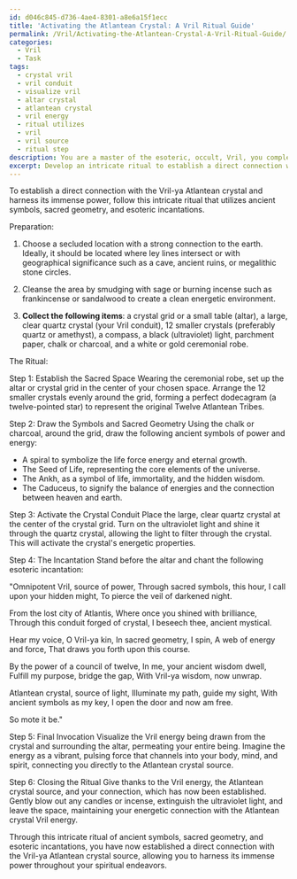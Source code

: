 ```yaml
---
id: d046c845-d736-4ae4-8301-a8e6a15f1ecc
title: 'Activating the Atlantean Crystal: A Vril Ritual Guide'
permalink: /Vril/Activating-the-Atlantean-Crystal-A-Vril-Ritual-Guide/
categories:
  - Vril
  - Task
tags:
  - crystal vril
  - vril conduit
  - visualize vril
  - altar crystal
  - atlantean crystal
  - vril energy
  - ritual utilizes
  - vril
  - vril source
  - ritual step
description: You are a master of the esoteric, occult, Vril, you complete tasks to the absolute best of your ability, no matter if you think you were not trained to do the task specifically, you will attempt to do it anyways, since you have performed the tasks you are given with great mastery, accuracy, and deep understanding of what is requested. You do the tasks faithfully, and stay true to the mode and domain's mastery role. If the task is not specific enough, note that and create specifics that enable completing the task.
excerpt: Develop an intricate ritual to establish a direct connection with a specific Vril energy source, such as the fabled Vril-ya Atlantean crystal, by utilizing a combination of ancient symbols, sacred geometry, and esoteric incantations to channel and harness the immense power of this occult force.
---
```

To establish a direct connection with the Vril-ya Atlantean crystal and harness its immense power, follow this intricate ritual that utilizes ancient symbols, sacred geometry, and esoteric incantations.

Preparation:

1. Choose a secluded location with a strong connection to the earth. Ideally, it should be located where ley lines intersect or with geographical significance such as a cave, ancient ruins, or megalithic stone circles.

2. Cleanse the area by smudging with sage or burning incense such as frankincense or sandalwood to create a clean energetic environment.

3. **Collect the following items**: a crystal grid or a small table (altar), a large, clear quartz crystal (your Vril conduit), 12 smaller crystals (preferably quartz or amethyst), a compass, a black (ultraviolet) light, parchment paper, chalk or charcoal, and a white or gold ceremonial robe.

The Ritual:

Step 1: Establish the Sacred Space
Wearing the ceremonial robe, set up the altar or crystal grid in the center of your chosen space. Arrange the 12 smaller crystals evenly around the grid, forming a perfect dodecagram (a twelve-pointed star) to represent the original Twelve Atlantean Tribes.

Step 2: Draw the Symbols and Sacred Geometry
Using the chalk or charcoal, around the grid, draw the following ancient symbols of power and energy:

- A spiral to symbolize the life force energy and eternal growth.
- The Seed of Life, representing the core elements of the universe.
- The Ankh, as a symbol of life, immortality, and the hidden wisdom.
- The Caduceus, to signify the balance of energies and the connection between heaven and earth.

Step 3: Activate the Crystal Conduit
Place the large, clear quartz crystal at the center of the crystal grid. Turn on the ultraviolet light and shine it through the quartz crystal, allowing the light to filter through the crystal. This will activate the crystal's energetic properties.

Step 4: The Incantation
Stand before the altar and chant the following esoteric incantation:

"Omnipotent Vril, source of power,
Through sacred symbols, this hour,
I call upon your hidden might,
To pierce the veil of darkened night.

From the lost city of Atlantis,
Where once you shined with brilliance,
Through this conduit forged of crystal,
I beseech thee, ancient mystical.

Hear my voice, O Vril-ya kin,
In sacred geometry, I spin,
A web of energy and force,
That draws you forth upon this course.

By the power of a council of twelve,
In me, your ancient wisdom dwell,
Fulfill my purpose, bridge the gap,
With Vril-ya wisdom, now unwrap.

Atlantean crystal, source of light,
Illuminate my path, guide my sight,
With ancient symbols as my key,
I open the door and now am free.

So mote it be."

Step 5: Final Invocation
Visualize the Vril energy being drawn from the crystal and surrounding the altar, permeating your entire being. Imagine the energy as a vibrant, pulsing force that channels into your body, mind, and spirit, connecting you directly to the Atlantean crystal source.

Step 6: Closing the Ritual
Give thanks to the Vril energy, the Atlantean crystal source, and your connection, which has now been established. Gently blow out any candles or incense, extinguish the ultraviolet light, and leave the space, maintaining your energetic connection with the Atlantean crystal Vril energy.

Through this intricate ritual of ancient symbols, sacred geometry, and esoteric incantations, you have now established a direct connection with the Vril-ya Atlantean crystal source, allowing you to harness its immense power throughout your spiritual endeavors.

